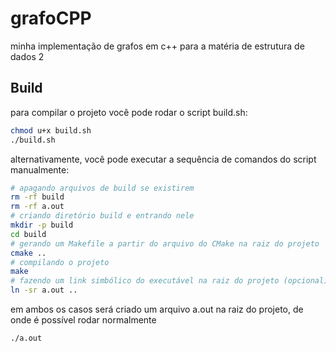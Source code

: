 # grafoCPP

minha implementação de grafos em c++ para a matéria de estrutura de dados 2 

## Build

para compilar o projeto você pode rodar o script build.sh:

```sh
chmod u+x build.sh
./build.sh
```

alternativamente, você pode executar a sequência de comandos do script manualmente:

```sh
# apagando arquivos de build se existirem
rm -rf build 
rm -rf a.out
# criando diretório build e entrando nele
mkdir -p build
cd build
# gerando um Makefile a partir do arquivo do CMake na raiz do projeto 
cmake ..
# compilando o projeto
make 
# fazendo um link simbólico do executável na raiz do projeto (opcional)
ln -sr a.out ..
```

em ambos os casos será criado um arquivo a.out na raiz do projeto, de onde é possível rodar normalmente

```sh
./a.out
```